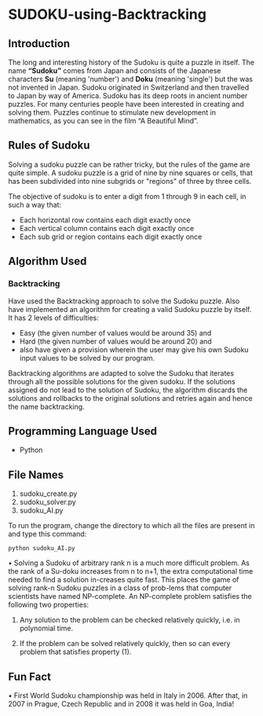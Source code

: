 # SUDOKU-using-Backtracking

## Introduction

The long and interesting history of the Sudoku is quite a puzzle in itself. The name **“Sudoku”** comes from Japan and consists of the Japanese characters **Su** (meaning 'number') and **Doku** (meaning 'single') but the was not invented in Japan. Sudoku originated in Switzerland and then travelled to Japan by way of America. Sudoku has its deep roots in ancient number puzzles. For many centuries people have been interested in creating and solving them. Puzzles continue to stimulate new development in mathematics, as you can see in the film “A Beautiful Mind”.


## Rules of Sudoku

Solving a sudoku puzzle can be rather tricky, but the rules of the game are quite simple. A sudoku puzzle is a grid of nine by nine squares or cells, that has been subdivided into nine subgrids or "regions" of three by three cells.

The objective of sudoku is to enter a digit from 1 through 9 in each cell, in such a way that:
*	Each horizontal row contains each digit exactly once
*	Each vertical column contains each digit exactly once
*	Each sub grid or region contains each digit exactly once

## Algorithm Used

### Backtracking

Have used the Backtracking approach to solve the Sudoku puzzle. Also have implemented an algorithm for creating a valid Sudoku puzzle by itself. It has 2 levels of difficulties: 
*	Easy (the given number of values would be around 35) and 
*	Hard (the given number of values would be around 20) and 
*	also have given a provision wherein the user may give his own Sudoku input values to be solved by our program.

Backtracking algorithms are adapted to solve the Sudoku that iterates through all the possible solutions for the given sudoku. If the solutions assigned do not lead to the solution of Sudoku, the algorithm discards the solutions and rollbacks to the original solutions and retries again and hence the name backtracking. 



## Programming Language Used
* Python

## File Names
1.	sudoku_create.py
2.	sudoku_solver.py
3.	sudoku_AI.py

To run the program, change the directory to which all the files are present in and type this command: 
	
	python sudoku_AI.py


•	Solving a Sudoku of arbitrary rank n is a much more difficult problem. As the rank of a Su-doku increases from n to n+1, the extra computational time needed to find a solution in-creases quite fast. This places the game of solving rank-n Sudoku puzzles in a class of prob-lems that computer scientists have named NP-complete. An NP-complete problem satisfies the following two properties:

1.	Any solution to the problem can be checked relatively quickly, i.e. in polynomial time.

2.	If the problem can be solved relatively quickly, then so can every problem that satisfies property (1).

## Fun Fact

•	First World Sudoku championship was held in Italy in 2006. After that, in 2007 in Prague, Czech Republic and in 2008 it was held in Goa, India!
